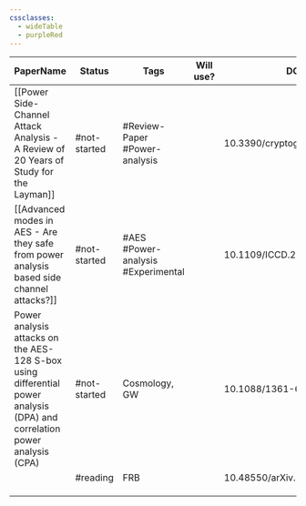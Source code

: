 ```yaml
---
cssclasses:
  - wideTable
  - purpleRed
---
```



| PaperName                                                                                                                | Status       | Tags                               | Will use? | DOI                         | Remarks                                                                           |
| ------------------------------------------------------------------------------------------------------------------------ | ------------ | ---------------------------------- | --------- | --------------------------- | --------------------------------------------------------------------------------- |
| [[Power Side-Channel Attack Analysis - A Review of 20 Years of Study for the Layman]]                                    | #not-started | #Review-Paper #Power-analysis      |           | 10.3390/cryptography4020015 | Good overview of past research                                                    |
| [[Advanced modes in AES - Are they safe from power analysis based side channel attacks?]]                                | #not-started | #AES #Power-analysis #Experimental |           | 10.1109/ICCD.2014.6974678   | Looks to be most similar to what im doing - looks at effectiveness of the attacks |
| Power analysis attacks on the AES-128 S-box using differential power analysis (DPA) and correlation power analysis (CPA) | #not-started | Cosmology, GW                      |           | 10.1088/1361-6382/aac608    | Comparison of 2 power analysis methods                                            |
|                                                                                                                          | #reading     | FRB                                |           | 10.48550/arXiv.2307.02303   |                                                                                   |
|                                                                                                                          |              |                                    |           |                             |                                                                                   |
|                                                                                                                          |              |                                    |           |                             |                                                                                   |
|                                                                                                                          |              |                                    |           |                             |                                                                                   |

  
  

